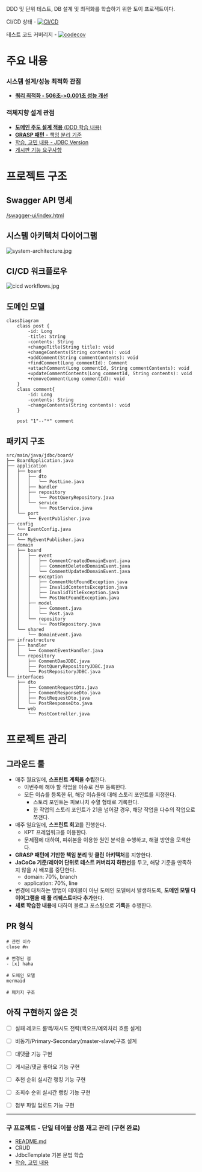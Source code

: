 DDD 및 단위 테스트, DB 설계 및 최적화를 학습하기 위한 토이 프로젝트이다.

CI/CD 상태 - [![CI/CD](https://github.com/GoGradually/SuperBoard/actions/workflows/ci-cd.yml/badge.svg)](https://github.com/GoGradually/SuperBoard/actions/workflows/ci-cd.yml)

테스트 코드 커버리지 - [![codecov](https://codecov.io/gh/GoGradually/SuperBoard/graph/badge.svg?token=VFHVL9J58Q)](https://codecov.io/gh/GoGradually/SuperBoard)

# 주요 내용

### 시스템 설계/성능 최적화 관점
- **[쿼리 최적화 - 506초->0.001초 성능 개선](https://go-gradually.tistory.com/entry/%EA%B2%8C%EC%8B%9C%ED%8C%90-%EB%8C%93%EA%B8%80-%EC%88%98-%EC%A1%B0%ED%9A%8C-%EC%BF%BC%EB%A6%AC-%EC%B5%9C%EC%A0%81%ED%99%94)**

### 객체지향 설계 관점

- [**도메인 주도 설계 적용**
  (DDD 학습 내용)](https://dev.go-gradually.me/entry/%EB%8F%84%EB%A9%94%EC%9D%B8-%EC%A3%BC%EB%8F%84-%EC%84%A4%EA%B3%84DDD%EC%9D%98-%ED%95%B5%EC%8B%AC-%EA%B0%9C%EB%85%90-%EC%A0%95%EB%A6%AC)
- [**GRASP 패턴** - 책임 분리 기준](https://go-gradually.tistory.com/entry/%EA%B0%9D%EC%B2%B4%EC%A7%80%ED%96%A5-%ED%8C%A8%EB%9F%AC%EB%8B%A4%EC%9E%84-OOD%EC%99%80-GRASP-%ED%8C%A8%ED%84%B4)
- [학습, 고민 내용 - JDBC Version](https://go-gradually.tistory.com/entry/JdbcTemplate%EC%9D%84-%EC%9D%B4%EC%9A%A9%ED%95%9C-%EA%B2%8C%EC%8B%9C%EA%B8%80-%EB%8C%93%EA%B8%80-%EA%B2%8C%EC%8B%9C%ED%8C%90-%EA%B8%B0%EB%8A%A5-%EA%B5%AC%ED%98%84%EA%B8%B0)
- [게시판 기능 요구사항](board/README.md)

# 프로젝트 구조

## Swagger API 명세

[/swagger-ui/index.html](https://api.board.go-gradually.me/swagger-ui/index.html)

## 시스템 아키텍처 다이어그램

![system-architecture.jpg](docs/system-architecture.jpg)

## CI/CD 워크플로우

![cicd workflows.jpg](docs/cicd%20workflows.jpg)
## 도메인 모델
```mermaid
classDiagram
    class post {
        -id: Long
        -title: String
        -contents: String
        +changeTitle(String title): void
        +changeContents(String contents): void
        +addComment(String commentContents): void
        +findComment(Long commentId): Comment
        +attachComment(Long commentId, String commentContents): void
        +updateCommentContents(Long commentId, String contents): void
        +removeComment(Long commentId): void
    }
    class comment{
        -id: Long
        -contents: String
        ~changeContents(String contents): void
    }

    post "1"--"*" comment

```

## 패키지 구조

```
src/main/java/jdbc/board/
├── BoardApplication.java
├── application
│   ├── board
│   │   ├── dto
│   │   │   └── PostLine.java
│   │   ├── handler
│   │   ├── repository
│   │   │   └── PostQueryRepository.java
│   │   └── service
│   │       └── PostService.java
│   └── port
│       └── EventPublisher.java
├── config
│   └── EventConfig.java
├── core
│   └── MyEventPublisher.java
├── domain
│   ├── board
│   │   ├── event
│   │   │   ├── CommentCreatedDomainEvent.java
│   │   │   ├── CommentDeletedDomainEvent.java
│   │   │   └── CommentUpdatedDomainEvent.java
│   │   ├── exception
│   │   │   ├── CommentNotFoundException.java
│   │   │   ├── InvalidContentsException.java
│   │   │   ├── InvalidTitleException.java
│   │   │   └── PostNotFoundException.java
│   │   ├── model
│   │   │   ├── Comment.java
│   │   │   └── Post.java
│   │   └── repository
│   │       └── PostRepository.java
│   └── shared
│       └── DomainEvent.java
├── infrastructure
│   ├── handler
│   │   └── CommentEventHandler.java
│   └── repository
│       ├── CommentDaoJDBC.java
│       ├── PostQueryRepositoryJDBC.java
│       └── PostRepositoryJDBC.java
└── interfaces
    ├── dto
    │   ├── CommentRequestDto.java
    │   ├── CommentResponseDto.java
    │   ├── PostRequestDto.java
    │   └── PostResponseDto.java
    └── web
        └── PostController.java

```

# 프로젝트 관리

## 그라운드 룰
- 매주 월요일에, **스프린트 계획을 수립**한다.
    - 이번주에 해야 할 작업을 이슈로 전부 등록한다.
    - 모든 이슈를 등록한 뒤, 해당 이슈들에 대해 스토리 포인트를 지정한다.
        - 스토리 포인트는 피보나치 수열 형태로 기록한다.
        - 한 작업의 스토리 포인트가 21을 넘어갈 경우, 해당 작업을 다수의 작업으로 쪼갠다.
- 매주 일요일에, **스프린트 회고**를 진행한다.
    - KPT 프레임워크를 이용한다.
    - 문제점에 대하여, 피쉬본을 이용한 원인 분석을 수행하고, 해결 방안을 모색한다.
- **GRASP 패턴에 기반한 책임 분리** 및 **클린 아키텍처**를 지향한다.
- **JaCoCo 기준/레이어 단위로 테스트 커버리지 하한선**를 두고, 해당 기준을 만족하지 않을 시 배포를 중단한다.
    - domain: 70%, branch
    - application: 70%, line
- 변경에 대처하는 방법이 테이블이 아닌 도메인 모델에서 발생하도록, **도메인 모델 다이어그램을 매 풀 리퀘스트마다 추가**한다.
- **새로 학습한 내용**에 대하여 블로그 포스팅으로 **기록**을 수행한다.

## PR 형식
```
# 관련 이슈
close #n

# 변경된 점
- [x] haha

# 도메인 모델
mermaid

# 패키지 구조

```

## 아직 구현하지 않은 것
- [ ] 실패 레코드 롤백/재시도 전략(백오프/예외처리 흐름 설계)
- [ ] 비동기/Primary-Secondary(master-slave)구조 설계
- [ ] 대댓글 기능 구현
- [ ] 게시글/댓글 좋아요 기능 구현
- [ ] 추천 순위 실시간 랭킹 기능 구현
- [ ] 조회수 순위 실시간 랭킹 기능 구현
- [ ] 첨부 파일 업로드 기능 구현



---
### 구 프로젝트 - 단일 테이블 상품 재고 관리 (구현 완료)

- [README.md](legacy/product-management-system/README.md)
- CRUD
- JdbcTemplate 기본 문법 학습
- [학습, 고민 내용](https://go-gradually.tistory.com/entry/JdbcTemplate%EC%9D%84-%EC%9D%B4%EC%9A%A9%ED%95%9C-%EC%83%81%ED%92%88-%EA%B4%80%EB%A6%AC-%EA%B8%B0%EB%8A%A5-%EA%B5%AC%ED%98%84%EA%B8%B0)
